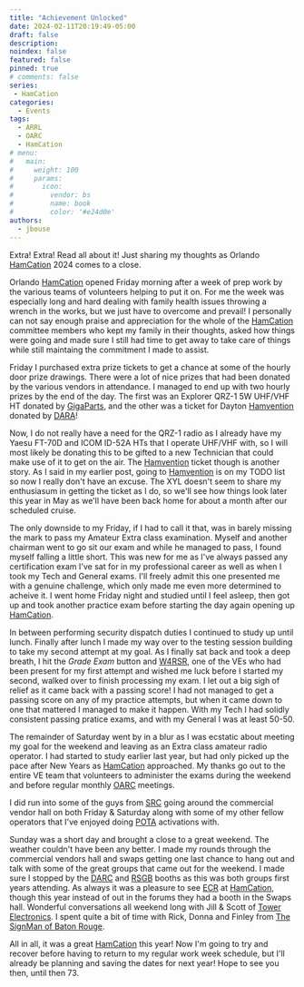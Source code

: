 ```yaml
---
title: "Achievement Unlocked"
date: 2024-02-11T20:19:49-05:00
draft: false
description: 
noindex: false
featured: false
pinned: true
# comments: false
series:
 - HamCation
categories:
  - Events
tags:
  - ARRL
  - OARC
  - HamCation
# menu:
#   main:
#     weight: 100
#     params:
#       icon:
#         vendor: bs
#         name: book
#         color: '#e24d0e'
authors:
  - jbouse
---
```


Extra! Extra! Read all about it! Just sharing my thoughts as Orlando
[HamCation][HAMCATION] 2024 comes to a close.

<!--more-->

Orlando [HamCation][HAMCATION] opened Friday morning after a week of
prep work by the various teams of volunteers helping to put it on. For
me the week was especially long and hard dealing with family health
issues throwing a wrench in the works, but we just have to overcome and
prevail! I personally can not say enough praise and appreciation for the
whole of the [HamCation][HAMCATION] committee members who kept my family
in their thoughts, asked how things were going and made sure I still had
time to get away to take care of things while still maintaing the
commitment I made to assist.

Friday I purchased extra prize tickets to get a chance at some of the
hourly door prize drawings. There were a lot of nice prizes that had
been donated by the various vendors in attendance. I managed to end up
with two hourly prizes by the end of the day. The first was an Explorer
QRZ-1 5W UHF/VHF HT donated by [GigaParts][GIGAPARTS], and the other
was a ticket for Dayton [Hamvention][HAMVENTION] donated by [DARA]!

Now, I do not really have a need for the QRZ-1 radio as I already have
my Yaesu FT-70D and ICOM ID-52A HTs that I operate UHF/VHF with, so I
will most likely be donating this to be gifted to a new Technician that
could make use of it to get on the air. The [Hamvention][HAMVENTION]
ticket though is another story. As I said in my earlier post, going to
[Hamvention][HAMVENTION] is on my TODO list so now I really don't have
an excuse. The XYL doesn't seem to share my enthusiasum in getting the
ticket as I do, so we'll see how things look later this year in May as
we'll have been back home for about a month after our scheduled cruise.

The only downside to my Friday, if I had to call it that, was in barely
missing the mark to pass my Amateur Extra class examination. Myself and
another chairman went to go sit our exam and while he managed to pass, I
found myself falling a little short. This was new for me as I've always
passed any certification  exam I've sat for in my professional career as
well as when I took my Tech and General exams. I'll freely admit this
one presented me with a genuine challenge, which only made me even more
determined to acheive it. I went home Friday night and studied until I
feel asleep, then got up and took another practice exam before starting
the day again opening up [HamCation][HAMCATION].

In between performing security dispatch duties I continued to study up
until lunch. Finally after lunch I made my way over to the testing
session building to take my second attempt at my goal. As I finally sat
back and took a deep breath, I hit the *Grade Exam* button and [W4RSR],
one of the VEs who had been present for my first attempt and wished me
luck before I started my second, walked over to finish processing my
exam. I let out a big sigh of relief as it came back with a passing
score! I had not managed to get a passing score on any of my practice
attempts, but when it came down to one that mattered I managed to make
it happen. With my Tech I had solidly consistent passing pratice exams,
and with my General I was at least 50-50.

The remainder of Saturday went by in a blur as I was ecstatic about
meeting my goal for the weekend and leaving as an Extra class amateur
radio operator. I had started to study earlier last year, but had only
picked up the pace after New Years as [HamCation][HAMCATION] approached.
My thanks go out to the entire VE team that volunteers to administer the
exams during the weekend and before regular monthly [OARC] meetings.

I did run into some of the guys from [SRC] going around the commercial
vendor hall on both Friday & Saturday along with some of my other fellow
operators that I've enjoyed doing [POTA] activations with.

Sunday was a short day and brought a close to a great weekend. The
weather couldn't have been any better. I made my rounds through the
commercial vendors hall and swaps getting one last chance to hang out
and talk with some of the great groups that came out for the weekend. I
made sure I stopped by the [DARC] and [RSGB] booths as this was both
groups first years attending. As always it was a pleasure to see [ECR]
at [HamCation][HAMCATION], though this year instead of out in the forums
they had a booth in the Swaps hall. Wonderful conversations all weekend
long with Jill & Scott of [Tower Electronics][TOWER]. I spent quite a
bit of time with Rick, Donna and Finley from [The SignMan of Baton Rouge][SIGNMAN].

All in all, it was a great [HamCation][HAMCATION] this year! Now I'm
going to try and recover before having to return to my regular work week
schedule, but I'll already be planning and saving the dates for next
year! Hope to see you then, until then 73.

[HAMCATION]: https://www.hamcation.com/ "Orlando HamCation"
[HAMVENTION]: https://hamvention.org/ "Dayton Hamvention"
[GIGAPARTS]: https://gigaparts.com/ "GigaParts Technology Superstore"
[DARA]: https://w8bi.org/ "Dayton Amateur Radio Association"
[W4RSR]: https://www.qrz.com/db/W4RSR "W4RSR: Randy Richardson"
[OARC]: https://oarc.org/ "Orlando Amateur Radio Club"
[SRC]: https://solivitaradioclub.weebly.com/ "Solivita Radio Club"
[POTA]: https://pota.app/ "Parks On The Air"
[DARC]: https://www.darc.de/ "Deutscher Amateur-Radio-Club"
[RSGB]: https://rsgb.org/ "Radio Society of Great Britian"
[ECR]: https://www.eastcoastreflector.com/  "East Coast Reflector"
[TOWER]: http://www.pl-259.com/ "Tower Electronics"
[SIGNMAN]: https://www.thesignman.com/ "The SignMan of Baton Rouge"
